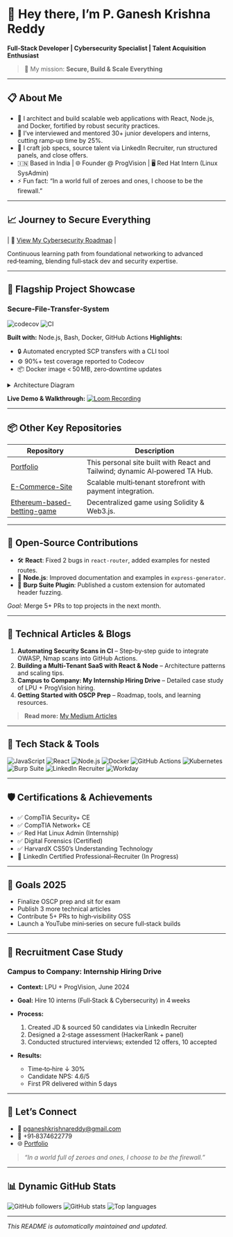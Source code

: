 # 👋 Hey there, I’m **P. Ganesh Krishna Reddy**

**Full‑Stack Developer | Cybersecurity Specialist | Talent Acquisition Enthusiast**

> 🔐 My mission: **Secure, Build & Scale Everything**

---

## 📋 About Me

* 🔭 I architect and build scalable web applications with React, Node.js, and Docker, fortified by robust security practices.
* 🌱 I’ve interviewed and mentored 30+ junior developers and interns, cutting ramp‑up time by 25%.
* 🤝 I craft job specs, source talent via LinkedIn Recruiter, run structured panels, and close offers.
* 🇮🇳 Based in India | 🌐 Founder @ ProgVision | 🖥️ Red Hat Intern (Linux SysAdmin)
* ⚡ Fun fact: “In a world full of zeroes and ones, I choose to be the firewall.”

---

## 📈 Journey to Secure Everything

\| 🔗 [View My Cybersecurity Roadmap](https://github.com/ganeshkrishnareddy/Portfolio/blob/main/Journey_to_Secure_Everything_Roadmap.md) |

Continuous learning path from foundational networking to advanced red‑teaming, blending full‑stack dev and security expertise.

---

## 🚀 Flagship Project Showcase

### Secure‑File‑Transfer‑System

![codecov](https://img.shields.io/codecov/c/github/ganeshkrishnareddy/Secure-File-Transfer-System)
![CI](https://github.com/ganeshkrishnareddy/Secure-File-Transfer-System/actions/workflows/ci.yml/badge.svg)

**Built with:** Node.js, Bash, Docker, GitHub Actions
**Highlights:**

* 🔒 Automated encrypted SCP transfers with a CLI tool
* ⚙️ 90%+ test coverage reported to Codecov
* 📦 Docker image < 50 MB, zero‑downtime updates

<details>
<summary>Architecture Diagram</summary>

![Architecture](docs/architecture.png)

</details>

**Live Demo & Walkthrough:**
[![Loom Recording](https://img.shields.io/badge/Watch-Loom‑Walkthrough-purple)](https://www.loom.com/share/your-looms-link)

---

## 📦 Other Key Repositories

| Repository                                                                                       | Description                                                                  |
| ------------------------------------------------------------------------------------------------ | ---------------------------------------------------------------------------- |
| [Portfolio](https://github.com/ganeshkrishnareddy/Portfolio)                                     | This personal site built with React and Tailwind; dynamic AI‑powered TA Hub. |
| [E-Commerce-Site](https://github.com/ganeshkrishnareddy/E-Commerce-Site)                         | Scalable multi‑tenant storefront with payment integration.                   |
| [Ethereum-based-betting-game](https://github.com/ganeshkrishnareddy/Ethereum-based-betting-game) | Decentralized game using Solidity & Web3.js.                                 |

---

## 🤝 Open‑Source Contributions

* 🛠 **React**: Fixed 2 bugs in `react-router`, added examples for nested routes.
* 📖 **Node.js**: Improved documentation and examples in `express-generator`.
* 🔌 **Burp Suite Plugin**: Published a custom extension for automated header fuzzing.

*Goal:* Merge 5+ PRs to top projects in the next month.

---

## 📝 Technical Articles & Blogs

1. **Automating Security Scans in CI** – Step‑by‑step guide to integrate OWASP, Nmap scans into GitHub Actions.
2. **Building a Multi‑Tenant SaaS with React & Node** – Architecture patterns and scaling tips.
3. **Campus to Company: My Internship Hiring Drive** – Detailed case study of LPU + ProgVision hiring.
4. **Getting Started with OSCP Prep** – Roadmap, tools, and learning resources.

> **Read more:** [My Medium Articles](https://medium.com/@pganeshkrishnareddy)

---

## 🔧 Tech Stack & Tools

![JavaScript](https://img.shields.io/badge/-JavaScript-333?logo=javascript)
![React](https://img.shields.io/badge/-React-333?logo=react)
![Node.js](https://img.shields.io/badge/-Node.js-333?logo=node.js)
![Docker](https://img.shields.io/badge/-Docker-333?logo=docker)
![GitHub Actions](https://img.shields.io/badge/-GitHub%20Actions-333?logo=githubactions)
![Kubernetes](https://img.shields.io/badge/-Kubernetes-333?logo=kubernetes)
![Burp Suite](https://img.shields.io/badge/-Burp%20Suite-333)
![LinkedIn Recruiter](https://img.shields.io/badge/-LinkedIn%20Recruiter-0A66C2?logo=linkedin)
![Workday](https://img.shields.io/badge/-Workday-333)

---

## 🛡️ Certifications & Achievements

* ✅ CompTIA Security+ CE
* ✅ CompTIA Network+ CE
* ✅ Red Hat Linux Admin (Internship)
* ✅ Digital Forensics (Certified)
* ✅ HarvardX CS50’s Understanding Technology
* 🎯 LinkedIn Certified Professional–Recruiter (In Progress)

---

## 🎯 Goals 2025

* Finalize OSCP prep and sit for exam
* Publish 3 more technical articles
* Contribute 5+ PRs to high‑visibility OSS
* Launch a YouTube mini‑series on secure full‑stack builds

---

## 🚀 Recruitment Case Study

### Campus to Company: Internship Hiring Drive

* **Context:** LPU + ProgVision, June 2024
* **Goal:** Hire 10 interns (Full‑Stack & Cybersecurity) in 4 weeks
* **Process:**

  1. Created JD & sourced 50 candidates via LinkedIn Recruiter
  2. Designed a 2‑stage assessment (HackerRank + panel)
  3. Conducted structured interviews; extended 12 offers, 10 accepted
* **Results:**

  * Time‑to‑hire ↓ 30%
  * Candidate NPS: 4.6/5
  * First PR delivered within 5 days

---

## 🤝 Let’s Connect

* 📧 [pganeshkrishnareddy@gmail.com](mailto:pganeshkrishnareddy@gmail.com)
* 📱 +91‑8374622779
* 🌐 [Portfolio](https://ganeshkrishnareddy.netlify.app)

> *“In a world full of zeroes and ones, I choose to be the firewall.”*

---

## 📊 Dynamic GitHub Stats

![GitHub followers](https://img.shields.io/github/followers/ganeshkrishnareddy?label=Follow\&style=social)
![GitHub stats](https://github-readme-stats.vercel.app/api?username=ganeshkrishnareddy\&show_icons=true\&theme=dark)
![Top languages](https://github-readme-stats.vercel.app/api/top-langs/?username=ganeshkrishnareddy\&layout=compact\&theme=dark)

---

*This README is automatically maintained and updated.*
